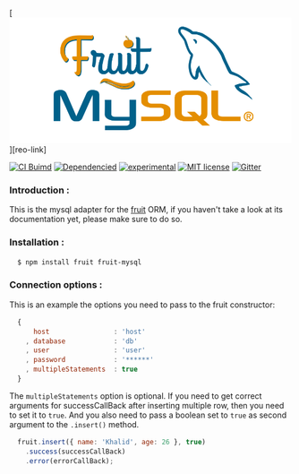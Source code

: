 [![Fruit][logo]][reo-link]

[![CI Buimd][build-image]][build-url]
[![Dependencied][dependencies-image]][dependencies-url]
[![experimental][stability-image]][stability-url]
[![MIT license][license-img]][license-url]
[![Gitter][gitter-img]][gitter-url]

### Introduction :

This is the mysql adapter for the [fruit](http://npmjs.com/package/fruit) ORM, if you haven't take a look at its documentation yet, please make sure to do so.

### Installation :

```bash
  $ npm install fruit fruit-mysql
```

### Connection options :

This is an example the options you need to pass to the fruit constructor:

```javascript
  {
      host                : 'host'
    , database            : 'db'
    , user                : 'user'
    , password            : '******'
    , multipleStatements  : true
  }
```

The `multipleStatements` option is optional. If you need to get correct arguments for successCallBack after inserting multiple row, then you need to set it to `true`. And you also need to pass a boolean set to `true` as second argument to the `.insert()` method.

```javascript
  fruit.insert({ name: 'Khalid', age: 26 }, true)
    .success(successCallBack)
    .error(errorCallBack);
```
[logo]: https://github.com/nodefruit/fruit-mysql/raw/master/pres/logo.png
[repo-link]: https://github.com/nodefruit/fruit-mysql
[build-image]: https://api.travis-ci.org/nodefruit/fruit-mysql.svg
[build-url]: https://github.com/nodefruit/fruit-mysql
[stability-image]: https://img.shields.io/badge/stability-experimental-orange.svg
[stability-url]: https://github.com/nodefruit/fruit-mysql
[license-img]: https://img.shields.io/badge/license-MIT-green.svg
[license-url]: https://github.com/nodefruit/fruit-mysql/blob/master/LICENSE
[dependencies-image]:https://david-dm.org/nodefruit/fruit-mysql.svg
[dependencies-url]:https://npmjs.com/package/fruit-mysql
[gitter-img]: https://badges.gitter.im/Join%20Chat.svg
[gitter-url]: https://gitter.im/nodefruit/fruit?utm_source=badge&utm_medium=badge&utm_campaign=pr-badge&utm_content=badge